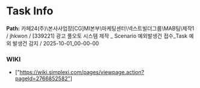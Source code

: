 # Task Info

**Path:** 카페24(주)\본사사업장\[CG]MI본부\마케팅센터\넥스트빌더그룹\MAB팀\제작1 / jhkwon / [339221] 광고 풀오토 시스템 제작 _ Scenario 예외발생건 접수_Task 예외 발생건 감지 / 2025-10-01_00-00-00

### WIKI
- ["https://wiki.simplexi.com/pages/viewpage.action?pageId=2766852582"]

